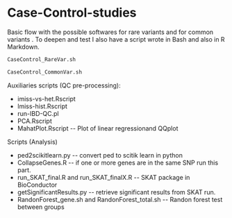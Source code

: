 # Case-Control-studies

Basic flow with the possible softwares for rare variants and for common variants . To deepen and test I also have a script wrote in Bash and also in R Markdown.

```bash
CaseControl_RareVar.sh
```

```bash
CaseControl_CommonVar.sh
```

Auxiliaries scripts (QC pre-processing):
- imiss-vs-het.Rscript
- lmiss-hist.Rscript
- run-IBD-QC.pl
- PCA.Rscript
- MahatPlot.Rscript -- Plot of linear regressionand QQplot
  
Scripts (Analysis)
- ped2scikitlearn.py  -- convert ped to scitik learn in python
- CollapseGenes.R -- if one or more genes are in the same SNP run this part.
- run_SKAT_final.R and run_SKAT_finalX.R -- SKAT package in BioConductor
- getSignificantResults.py -- retrieve significant results from SKAT run.
- RandonForest_gene.sh and RandonForest_total.sh -- Randon forest test between groups


